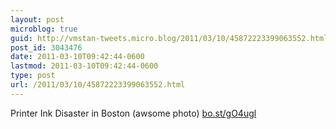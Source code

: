 ```yaml
---
layout: post
microblog: true
guid: http://vmstan-tweets.micro.blog/2011/03/10/45872223399063552.html
post_id: 3043476
date: 2011-03-10T09:42:44-0600
lastmod: 2011-03-10T09:42:44-0600
type: post
url: /2011/03/10/45872223399063552.html
---
```

Printer Ink Disaster in Boston (awsome photo) [bo.st/gO4ugl](http://bo.st/gO4ugl)
